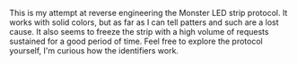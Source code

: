 This is my attempt at reverse engineering the Monster LED strip protocol. It works with solid colors, but as far as I can tell patters and such are a lost cause. It also seems to freeze the strip with a high volume of requests sustained for a good period of time. Feel free to explore the protocol yourself, I'm curious how the identifiers work.
